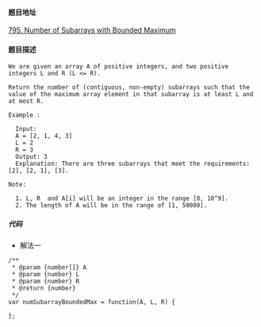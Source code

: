 #### 题目地址
[795. Number of Subarrays with Bounded Maximum](https://leetcode.com/problems/number-of-subarrays-with-bounded-maximum/)
#### 题目描述
```
We are given an array A of positive integers, and two positive integers L and R (L <= R).

Return the number of (contiguous, non-empty) subarrays such that the value of the maximum array element in that subarray is at least L and at most R.

Example :

  Input: 
  A = [2, 1, 4, 3]
  L = 2
  R = 3
  Output: 3
  Explanation: There are three subarrays that meet the requirements: [2], [2, 1], [3].

Note:

  1. L, R  and A[i] will be an integer in the range [0, 10^9].
  2. The length of A will be in the range of [1, 50000].
```

##### 代码

- 解法一
```
/**
 * @param {number[]} A
 * @param {number} L
 * @param {number} R
 * @return {number}
 */
var numSubarrayBoundedMax = function(A, L, R) {
    
};
```
